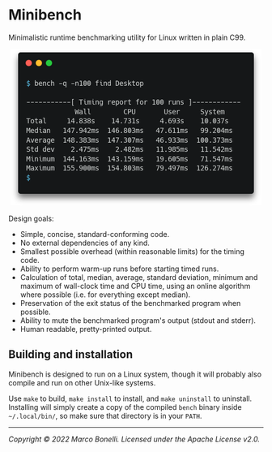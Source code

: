 Minibench
=========

Minimalistic runtime benchmarking utility for Linux written in plain C99.

<p align="center"><img title="Screenshot" src="screenshot.png"></img></p>

Design goals:

- Simple, concise, standard-conforming code.
- No external dependencies of any kind.
- Smallest possible overhead (within reasonable limits) for the timing code.
- Ability to perform warm-up runs before starting timed runs.
- Calculation of total, median, average, standard deviation, minimum and maximum
  of wall-clock time and CPU time, using an online algorithm where possible
  (i.e. for everything except median).
- Preservation of the exit status of the benchmarked program when possible.
- Ability to mute the benchmarked program's output (stdout and stderr).
- Human readable, pretty-printed output.

Building and installation
-------------------------

Minibench is designed to run on a Linux system, though it will probably also
compile and run on other Unix-like systems.

Use `make` to build, `make install` to install, and `make uninstall` to
uninstall. Installing will simply create a copy of the compiled `bench` binary
inside `~/.local/bin/`, so make sure that directory is in your `PATH`.

---

*Copyright &copy; 2022 Marco Bonelli. Licensed under the Apache License v2.0.*
